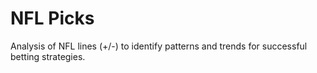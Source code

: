 NFL Picks
================

Analysis of NFL lines (+/-) to identify patterns and trends for
successful betting strategies.
